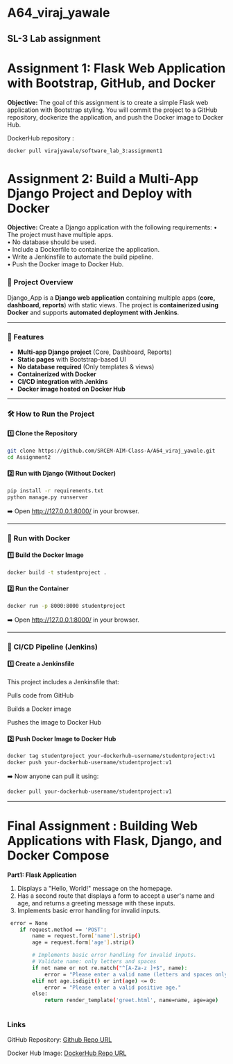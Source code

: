 # A64_viraj_yawale
<h2>SL-3 Lab assignment</h2>

# **Assignment 1: Flask Web Application with Bootstrap, GitHub, and Docker**


**Objective:** 
The goal of this assignment is to create a simple Flask web application with Bootstrap
styling. You will commit the project to a GitHub repository, dockerize the application, and
push the Docker image to Docker Hub.

DockerHub repository : 
```bash 
docker pull virajyawale/software_lab_3:assignment1 
```

# **Assignment 2: Build a Multi-App Django Project and Deploy with Docker**

**Objective:** 
Create a Django application with the following requirements:
• The project must have multiple apps.<br>
• No database should be used.<br>
• Include a Dockerfile to containerize the application.<br>
• Write a Jenkinsfile to automate the build pipeline.<br>
• Push the Docker image to Docker Hub.<br>



### 📌 Project Overview  
Django_App is a **Django web application** containing multiple apps (**core, dashboard, reports**) with static views. The project is **containerized using Docker** and supports **automated deployment with Jenkins**.  

---

### 🚀 Features  
- **Multi-app Django project** (Core, Dashboard, Reports)  
- **Static pages** with Bootstrap-based UI  
- **No database required** (Only templates & views)  
- **Containerized with Docker**  
- **CI/CD integration with Jenkins**  
- **Docker image hosted on Docker Hub**  

---

### 🛠 How to Run the Project  

#### **1️⃣ Clone the Repository**  
```sh
git clone https://github.com/SRCEM-AIM-Class-A/A64_viraj_yawale.git
cd Assignment2
```

#### **2️⃣ Run with Django (Without Docker)**
```sh
pip install -r requirements.txt
python manage.py runserver
```
➡️ Open http://127.0.0.1:8000/ in your browser.

---

### 🐳 Run with Docker
#### **1️⃣ Build the Docker Image**
```sh
docker build -t studentproject .
```

#### **2️⃣ Run the Container**
```sh
docker run -p 8000:8000 studentproject
```

➡️ Open http://127.0.0.1:8000/ in your browser.

---

### 📌 CI/CD Pipeline (Jenkins)
#### **1️⃣ Create a Jenkinsfile**
This project includes a Jenkinsfile that:

Pulls code from GitHub

Builds a Docker image

Pushes the image to Docker Hub

#### **2️⃣ Push Docker Image to Docker Hub**
```sh
docker tag studentproject your-dockerhub-username/studentproject:v1
docker push your-dockerhub-username/studentproject:v1
```
➡️ Now anyone can pull it using:

```sh
docker pull your-dockerhub-username/studentproject:v1
```

---


# **Final Assignment : Building Web Applications with Flask, Django, and Docker Compose**


**<b>Part1: Flask Application</b>**
1. Displays a "Hello, World!" message on the homepage.
2. Has a second route that displays a form to accept a user's name and age, and returns a greeting message with these inputs.
3. Implements basic error handling for invalid inputs.


```bash 
 error = None
    if request.method == 'POST':
        name = request.form['name'].strip()
        age = request.form['age'].strip()

        # Implements basic error handling for invalid inputs.
        # Validate name: only letters and spaces
        if not name or not re.match("^[A-Za-z ]+$", name):
            error = "Please enter a valid name (letters and spaces only)."
        elif not age.isdigit() or int(age) <= 0:
            error = "Please enter a valid positive age."
        else:
            return render_template('greet.html', name=name, age=age)
 
```


### Links
GitHub Repository: [Github Repo URL](https://github.com/SRCEM-AIM-Class-A/A64_viraj_yawale.git)

Docker Hub Image: [DockerHub Repo URL](https://hub.docker.com/repository/docker/virajyawale/software_lab_3/tags)

